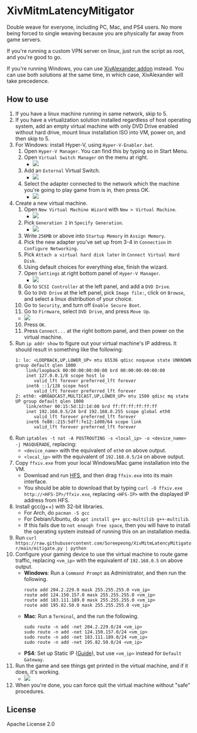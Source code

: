 # XivMitmLatencyMitigator
Double weave for everyone, including PC, Mac, and PS4 users. No more being forced to single weaving because you are physically far away from game servers.

If you're running a custom VPN server on linux, just run the script as root, and you're good to go.

If you're running Windows, you can use [XivAlexander addon](https://github.com/Soreepeong/XivAlexander) instead. You can use both solutions at the same time, in which case, XivAlexander will take precedence. 

## How to use
1. If you have a linux machine running in same network, skip to 5.
2. If you have a virtualization solution installed regardless of host operating system, add an empty virtual machine with only DVD Drive enabled without hard drive, mount linux installation ISO into VM, power on, and then skip to 5.
3. For Windows: install Hyper-V, using `Hyper-V-Enabler.bat`.
   1. Open `Hyper-V Manager`. You can find this by typing so in Start Menu.
   2. Open `Virtual Switch Manager` on the menu at right.
      * ![](img/hv1.png)
   3. Add an `External` Virtual Switch.
      * ![](img/hv2.png)
   4. Select the adapter connected to the network which the machine you're going to play game from is in, then press OK.
      * ![](img/hv3.png)
4. Create a new virtual machine.
   1. Open `New Virtual Machine Wizard` with `New > Virtual Machine`.
      * ![](img/hv4.png)
   2. Pick `Generation 2` in `Specify Generation`.
      * ![](img/hv5.png)
   3. Write `256MB` or above into `Startup Memory` in `Assign Memory`.
   4. Pick the new adapter you've set up from 3-4 in `Connection` in `Configure Networking`.
   5. Pick `Attach a virtual hard disk later` in `Connect Virtual Hard Disk`.
   6. Using default choices for everything else, finish the wizard.
   7. Open `Settings` at right bottom panel of `Hyper-V Manager`.
      * ![](img/hv6.png)
   8. Go to `SCSI Controller` at the left panel, and add a `DVD Drive`.
   9. Go to `DVD Drive` at the left panel, pick `Image file:`, click on `Browse`, and select a linux distribution of your choice.
   10. Go to `Security`, and turn off `Enable Secure Boot`.
   11. Go to `Firmware`, select `DVD Drive`, and press `Move Up`.
   * ![](img/hv7.png)
   10. Press `OK`.
   11. Press `Connect...` at the right bottom panel, and then power on the virtual machine.
5. Run `ip addr show` to figure out your virtual machine's IP address. It should result in something like the following:
   ```
   1: lo: <LOOPBACK,UP,LOWER_UP> mtu 65536 qdisc noqueue state UNKNOWN group default qlen 1000
       link/loopback 00:00:00:00:00:00 brd 00:00:00:00:00:00
       inet 127.0.0.1/8 scope host lo
          valid_lft forever preferred_lft forever
       inet6 ::1/128 scope host
          valid_lft forever preferred_lft forever
   2: eth0: <BROADCAST,MULTICAST,UP,LOWER_UP> mtu 1500 qdisc mq state UP group default qlen 1000
       link/ether 00:15:5d:12:1d:00 brd ff:ff:ff:ff:ff:ff
       inet 192.168.0.5/24 brd 192.168.0.255 scope global eth0
          valid_lft forever preferred_lft forever
       inet6 fe80::215:5dff:fe12:1d00/64 scope link
          valid_lft forever preferred_lft forever
   ```
6. Run `iptables -t nat -A POSTROUTING -s <local_ip> -o <device_name> -j MASQUERADE`, replacing:
   * `<device_name>` with the equivalent of `eth0` on above output.
   * `<local_ip>` with the equivalent of `192.168.0.5/24` on above output.
7. Copy `ffxiv.exe` from your local Windows/Mac game installation into the VM.
   * Download and run [HFS](https://www.rejetto.com/hfs/?f=dl), and then drag `ffxiv.exe` into its main interface.
   * You should be able to download that by typing `curl -O ffxiv.exe http://<HFS-IP>/ffxiv.exe`, replacing `<HFS-IP>`
     with the displayed IP address from HFS.
8. Install gcc(g++) with 32-bit libraries.
   * For Arch, do `pacman -S gcc`
   * For Debian/Ubuntu, do `apt install g++ gcc-multilib g++-multilib`.
   * If this fails due to `not enough free space`, then you will have to install the operating system instead of running this on an installation media.
9. Run `curl https://raw.githubusercontent.com/Soreepeong/XivMitmLatencyMitigator/main/mitigate.py | python`
10. Configure your gaming device to use the virtual machine to route game traffic, replacing `<vm_ip>` with the equivalent of `192.168.0.5` on above output.
    * **Windows**: Run a `Command Prompt` as Administrator, and then run the following.
      ```
      route add 204.2.229.0 mask 255.255.255.0 <vm_ip>
      route add 124.150.157.0 mask 255.255.255.0 <vm_ip>
      route add 183.111.189.0 mask 255.255.255.0 <vm_ip>
      route add 195.82.50.0 mask 255.255.255.0 <vm_ip>
      ```
    * **Mac**: Run a `Terminal`, and the run the following.
      ```
      sudo route -n add -net 204.2.229.0/24 <vm_ip>
      sudo route -n add -net 124.150.157.0/24 <vm_ip>
      sudo route -n add -net 183.111.189.0/24 <vm_ip>
      sudo route -n add -net 195.82.50.0/24 <vm_ip>
      ```
    * **PS4**: Set up Static IP ([Guide](https://www.linksys.com/gb/support-article?articleNum=216429)), but use `<vm_ip>` instead for `Default Gateway`.
11. Run the game and see things get printed in the virtual machine, and if it does, it's working.
    * ![](img/running.png)
12. When you're done, you can force quit the virtual machine without "safe" procedures.

## License
Apache License 2.0
